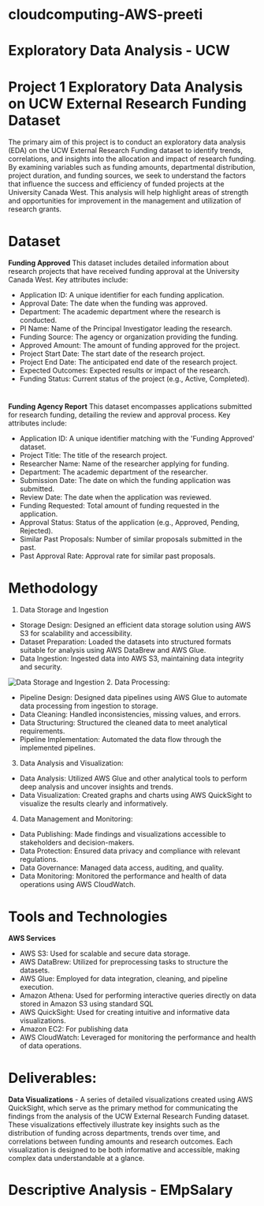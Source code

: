 # cloudcomputing-AWS-preeti
# Exploratory Data Analysis - UCW
# Project 1 Exploratory Data Analysis on UCW External Research Funding Dataset
The primary aim of this project is to conduct an exploratory data analysis (EDA) on the UCW External Research Funding dataset to identify trends, correlations, and insights into the allocation and impact of research funding. By examining variables such as funding amounts, departmental distribution, project duration, and funding sources, we seek to understand the factors that influence the success and efficiency of funded projects at the University Canada West. This analysis will help highlight areas of strength and opportunities for improvement in the management and utilization of research grants.
# Dataset
**Funding Approved**
This dataset includes detailed information about research projects that have received funding approval at the University Canada West. Key attributes include:
- Application ID: A unique identifier for each funding application.
- Approval Date: The date when the funding was approved.
- Department: The academic department where the research is conducted.
- PI Name: Name of the Principal Investigator leading the research.
- Funding Source: The agency or organization providing the funding.
- Approved Amount: The amount of funding approved for the project.
- Project Start Date: The start date of the research project.
- Project End Date: The anticipated end date of the research project.
- Expected Outcomes: Expected results or impact of the research.
- Funding Status: Current status of the project (e.g., Active, Completed).
  # 
**Funding Agency Report**
This dataset encompasses applications submitted for research funding, detailing the review and approval process. Key attributes include:
- Application ID: A unique identifier matching with the 'Funding Approved' dataset.
- Project Title: The title of the research project.
- Researcher Name: Name of the researcher applying for funding.
- Department: The academic department of the researcher.
- Submission Date: The date on which the funding application was submitted.
- Review Date: The date when the application was reviewed.
- Funding Requested: Total amount of funding requested in the application.
- Approval Status: Status of the application (e.g., Approved, Pending, Rejected).
- Similar Past Proposals: Number of similar proposals submitted in the past.
- Past Approval Rate: Approval rate for similar past proposals.
# Methodology
1. Data Storage and Ingestion
- Storage Design: Designed an efficient data storage solution using AWS S3 for scalability and accessibility.
- Dataset Preparation: Loaded the datasets into structured formats suitable for analysis using AWS DataBrew and AWS Glue.
- Data Ingestion: Ingested data into AWS S3, maintaining data integrity and security.
  
![Data Storage and Ingestion](https://github.com/PSreeti/cloudcomputing-AWS-preeti/blob/main/Step1.png)
2. Data Processing:
- Pipeline Design: Designed data pipelines using AWS Glue to automate data processing from ingestion to storage.
- Data Cleaning: Handled inconsistencies, missing values, and errors.
- Data Structuring: Structured the cleaned data to meet analytical requirements.
- Pipeline Implementation: Automated the data flow through the implemented pipelines.
3. Data Analysis and Visualization:
-	Data Analysis: Utilized AWS Glue and other analytical tools to perform deep analysis and uncover insights and trends.
-	Data Visualization: Created graphs and charts using AWS QuickSight to visualize the results clearly and informatively.
4. Data Management and Monitoring:
- Data Publishing: Made findings and visualizations accessible to stakeholders and decision-makers.
- Data Protection: Ensured data privacy and compliance with relevant regulations.
- Data Governance: Managed data access, auditing, and quality.
- Data Monitoring: Monitored the performance and health of data operations using AWS CloudWatch.
# Tools and Technologies
**AWS Services**
- AWS S3: Used for scalable and secure data storage.
- AWS DataBrew: Utilized for preprocessing tasks to structure the datasets.
- AWS Glue: Employed for data integration, cleaning, and pipeline execution.
- Amazon Athena: Used for performing interactive queries directly on data stored in Amazon S3 using standard SQL
- AWS QuickSight: Used for creating intuitive and informative data visualizations.
- Amazon EC2: For publishing data
- AWS CloudWatch: Leveraged for monitoring the performance and health of data operations.
# Deliverables:
**Data Visualizations** - A series of detailed visualizations created using AWS QuickSight, which serve as the primary method for communicating the findings from the analysis of the UCW External Research Funding dataset. These visualizations effectively illustrate key insights such as the distribution of funding across departments, trends over time, and correlations between funding amounts and research outcomes. Each visualization is designed to be both informative and accessible, making complex data understandable at a glance.


# Descriptive Analysis - EMpSalary
